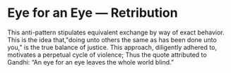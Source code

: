# Eye for an Eye — Retribution

This anti-pattern stipulates equivalent exchange by way of exact behavior. This is the idea that,"doing unto others the same as has been done unto you," is the true balance of justice. This approach, diligently adhered to, motivates a perpetual cycle of violence; Thus the quote attributed to Gandhi: “An eye for an eye leaves the whole world blind.”
